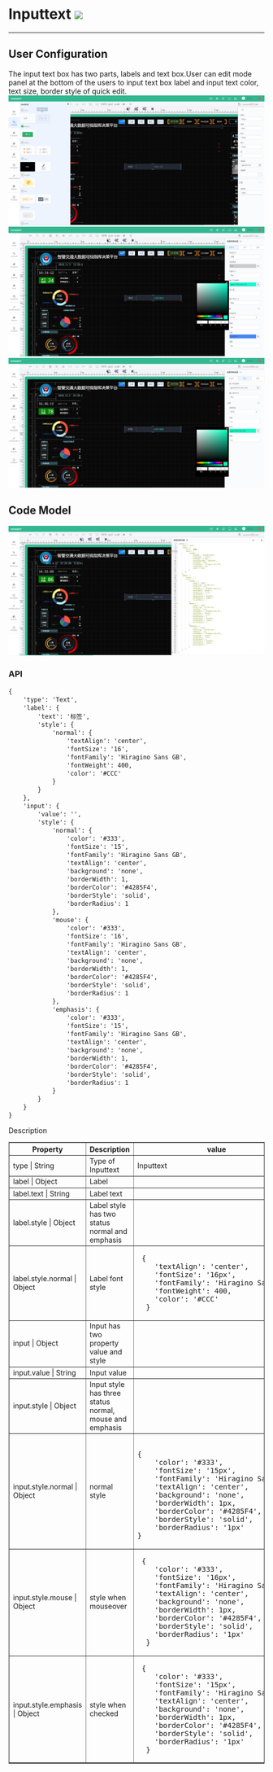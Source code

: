 # Inputtext ![](/assets/inputtext.png)

---


## User Configuration 

The input text box has two parts, labels and text box.User can edit mode panel at the bottom of the users to input text box label and input text color, text size, border style of quick edit.
![](/assets/controls/Inputtext01.png)
![](/assets/controls/Inputtext03.png)
![](/assets/controls/Inputtext04.png)




## Code Model

![](/assets/controls/Inputtext02.png)


### API

```
{
	'type': 'Text',
	'label': {
		'text': '标签',
		'style': {
			'normal': {
				'textAlign': 'center',
				'fontSize': '16',
				'fontFamily': 'Hiragino Sans GB',
				'fontWeight': 400,
				'color': '#CCC'
			}
		}
	},
	'input': {
		'value': '',
		'style': {
			'normal': {
				'color': '#333',
				'fontSize': '15',
				'fontFamily': 'Hiragino Sans GB',
				'textAlign': 'center',
				'background': 'none',
				'borderWidth': 1,
				'borderColor': '#4285F4',
				'borderStyle': 'solid',
				'borderRadius': 1
			},
			'mouse': {
				'color': '#333',
				'fontSize': '16',
				'fontFamily': 'Hiragino Sans GB',
				'textAlign': 'center',
				'background': 'none',
				'borderWidth': 1,
				'borderColor': '#4285F4',
				'borderStyle': 'solid',
				'borderRadius': 1
			},
			'emphasis': {
				'color': '#333',
				'fontSize': '15',
				'fontFamily': 'Hiragino Sans GB',
				'textAlign': 'center',
				'background': 'none',
				'borderWidth': 1,
				'borderColor': '#4285F4',
				'borderStyle': 'solid',
				'borderRadius': 1
			}
		}
	}
}
```

Description

<table border="1">
<tr>
	<th width="30%">Property</th>
   <th width="30%">Description</th>
   <th> value </th>
</tr>
<tr>
	<td>type | String</td>
	<td>Type of Inputtext</td>
	<td> Inputtext</td>
</tr>
<tr>
	<td>label | Object</td>
	<td>Label </td>
	<td></td>
</tr>
<tr>
	<td>label.text | String</td>
	<td> Label text </td>
	<td></td>
</tr>
<tr>
	<td>label.style | Object</td>
	<td>Label style has two status normal and emphasis </td>
	<td></td>
</tr>
<tr>
	<td>label.style.normal | Object</td>
	<td>Label font style</td>
	<td><pre> {
	'textAlign': 'center',
	'fontSize': '16px',
	'fontFamily': 'Hiragino Sans GB',
	'fontWeight': 400,
	'color': '#CCC'
  }</pre></td>
</tr>
<tr>
	<td>input | Object</td>
	<td>Input has two property value and style </td>
	<td></td>
</tr>
<tr>
	<td>input.value | String</td>
	<td>Input value</td>
	<td></td>
</tr>
<tr>
	<td>input.style | Object</td>
	<td>Input  style has three status normal, mouse and emphasis</td>
	<td></td>
</tr>
<tr>
	<td>input.style.normal | Object</td>
	<td> normal style </td>
	<td><pre> 
{
	'color': '#333',
	'fontSize': '15px',
	'fontFamily': 'Hiragino Sans GB',
	'textAlign': 'center',
	'background': 'none',
	'borderWidth': 1px,
	'borderColor': '#4285F4',
	'borderStyle': 'solid',
	'borderRadius': '1px'
}</pre></td>
</tr>
<tr>
	<td>input.style.mouse | Object</td>
	<td>style when mouseover </td>
	<td><pre> {
	'color': '#333',
	'fontSize': '16px',
	'fontFamily': 'Hiragino Sans GB',
	'textAlign': 'center',
	'background': 'none',
	'borderWidth': 1px,
	'borderColor': '#4285F4',
	'borderStyle': 'solid',
	'borderRadius': '1px'
  }</pre></td>
</tr>
<tr>
	<td>input.style.emphasis | Object</td>
	<td>style when checked</td>
	<td><pre> {
	'color': '#333',
	'fontSize': '15px',
	'fontFamily': 'Hiragino Sans GB',
	'textAlign': 'center',
	'background': 'none',
	'borderWidth': 1px,
	'borderColor': '#4285F4',
	'borderStyle': 'solid',
	'borderRadius': '1px'
  }</pre></td>
</tr>
</table>




